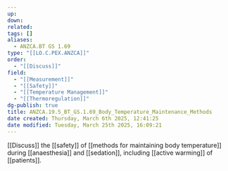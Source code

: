 ```yaml
---
up: 
down: 
related: 
tags: []
aliases:
  - ANZCA.BT GS 1.69
type: "[[LO.C.PEX.ANZCA]]"
order:
  - "[[Discuss]]"
field:
  - "[[Measurement]]"
  - "[[Safety]]"
  - "[[Temperature Management]]"
  - "[[Thermoregulation]]"
dg-publish: true
title: ANZCA.19.5_BT_GS.1.69_Body_Temperature_Maintenance_Methods
date created: Thursday, March 6th 2025, 12:41:25
date modified: Tuesday, March 25th 2025, 16:09:21
---
```


[[Discuss]] the [[safety]] of [[methods for maintaining body temperature]] during [[anaesthesia]] and [[sedation]], including [[active warming]] of [[patients]].
